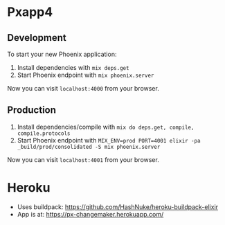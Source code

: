 # Pxapp4

## Development

To start your new Phoenix application:

1. Install dependencies with `mix deps.get`
2. Start Phoenix endpoint with `mix phoenix.server`

Now you can visit `localhost:4000` from your browser.

## Production

1. Install dependencies/compile with `mix do deps.get, compile, compile.protocols`
2. Start Phoenix endpoint with `MIX_ENV=prod PORT=4001 elixir -pa _build/prod/consolidated -S mix phoenix.server`

Now you can visit `localhost:4001` from your browser.

# Heroku

* Uses buildpack: https://github.com/HashNuke/heroku-buildpack-elixir
* App is at: https://px-changemaker.herokuapp.com/



